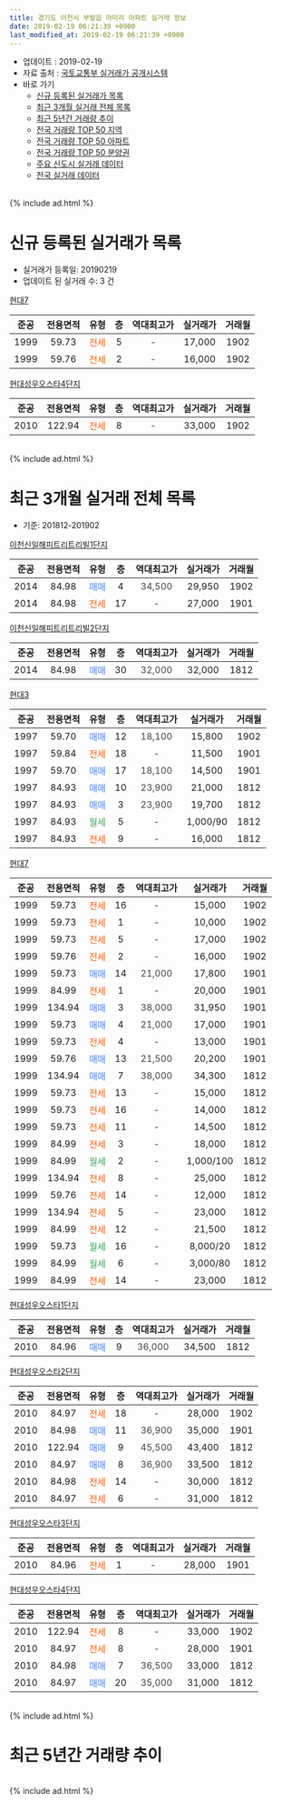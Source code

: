 ```yaml
---
title: 경기도 이천시 부발읍 아미리 아파트 실거래 정보
date: 2019-02-19 06:21:39 +0900
last_modified_at: 2019-02-19 06:21:39 +0900
---
```


* 업데이트 : 2019-02-19
* 자료 출처 : [국토교통부 실거래가 공개시스템](http://rt.molit.go.kr)
* 바로 가기
    * [신규 등록된 실거래가 목록](#신규-등록된-실거래가-목록)
    * [최근 3개월 실거래 전체 목록](#최근-3개월-실거래-전체-목록)
    * [최근 5년간 거래량 추이](#최근-5년간-거래량-추이)
    * [전국 거래량 TOP 50 지역](https://inasie.github.io/apt-trade-info/최근-3개월-전국에서-가장-거래가-많이-발생한-지역)
    * [전국 거래량 TOP 50 아파트](https://inasie.github.io/apt-trade-info/최근-3개월-전국에서-가장-거래가-많이-발생한-아파트)
    * [전국 거래량 TOP 50 분양권](https://inasie.github.io/apt-trade-info/최근-3개월-전국에서-가장-거래가-많이-발생한-분양권)
    * [주요 신도시 실거래 데이터](https://inasie.github.io/apt-trade-info/주요-신도시)
    * [전국 실거래 데이터](https://inasie.github.io/apt-trade-info/전국)
<br>
{% include ad.html %}
<br>

# 신규 등록된 실거래가 목록
* 실거래가 등록일: 20190219
* 업데이트 된 실거래 수: 3 건


[현대7](https://search.naver.com/search.naver?query=%EA%B2%BD%EA%B8%B0%EB%8F%84+%EC%9D%B4%EC%B2%9C%EC%8B%9C+%EB%B6%80%EB%B0%9C%EC%9D%8D+%EC%95%84%EB%AF%B8%EB%A6%AC+%ED%98%84%EB%8C%807)

|준공|전용면적|유형|층|역대최고가|실거래가|거래월|
|:---:|:---:|:---:|:---:|:---:|:---:|:---:|
|1999|59.73|<span style="color:#ff5a00">전세</span>|5|<span style="color:#444444">-</span>|17,000|1902|
|1999|59.76|<span style="color:#ff5a00">전세</span>|2|<span style="color:#444444">-</span>|16,000|1902|

[현대성우오스타4단지](https://search.naver.com/search.naver?query=%EA%B2%BD%EA%B8%B0%EB%8F%84+%EC%9D%B4%EC%B2%9C%EC%8B%9C+%EB%B6%80%EB%B0%9C%EC%9D%8D+%EC%95%84%EB%AF%B8%EB%A6%AC+%ED%98%84%EB%8C%80%EC%84%B1%EC%9A%B0%EC%98%A4%EC%8A%A4%ED%83%804%EB%8B%A8%EC%A7%80)

|준공|전용면적|유형|층|역대최고가|실거래가|거래월|
|:---:|:---:|:---:|:---:|:---:|:---:|:---:|
|2010|122.94|<span style="color:#ff5a00">전세</span>|8|<span style="color:#444444">-</span>|33,000|1902|


<br>
{% include ad.html %}
<br>

# 최근 3개월 실거래 전체 목록
* 기준: 201812-201902


[이천신일해피트리트리빌1단지](https://search.naver.com/search.naver?query=%EA%B2%BD%EA%B8%B0%EB%8F%84+%EC%9D%B4%EC%B2%9C%EC%8B%9C+%EB%B6%80%EB%B0%9C%EC%9D%8D+%EC%95%84%EB%AF%B8%EB%A6%AC+%EC%9D%B4%EC%B2%9C%EC%8B%A0%EC%9D%BC%ED%95%B4%ED%94%BC%ED%8A%B8%EB%A6%AC%ED%8A%B8%EB%A6%AC%EB%B9%8C1%EB%8B%A8%EC%A7%80)

|준공|전용면적|유형|층|역대최고가|실거래가|거래월|
|:---:|:---:|:---:|:---:|:---:|:---:|:---:|
|2014|84.98|<span style="color:#4285f3">매매</span>|4|<span style="color:#444444">34,500</span>|29,950|1902|
|2014|84.98|<span style="color:#ff5a00">전세</span>|17|<span style="color:#444444">-</span>|27,000|1901|

[이천신일해피트리트리빌2단지](https://search.naver.com/search.naver?query=%EA%B2%BD%EA%B8%B0%EB%8F%84+%EC%9D%B4%EC%B2%9C%EC%8B%9C+%EB%B6%80%EB%B0%9C%EC%9D%8D+%EC%95%84%EB%AF%B8%EB%A6%AC+%EC%9D%B4%EC%B2%9C%EC%8B%A0%EC%9D%BC%ED%95%B4%ED%94%BC%ED%8A%B8%EB%A6%AC%ED%8A%B8%EB%A6%AC%EB%B9%8C2%EB%8B%A8%EC%A7%80)

|준공|전용면적|유형|층|역대최고가|실거래가|거래월|
|:---:|:---:|:---:|:---:|:---:|:---:|:---:|
|2014|84.98|<span style="color:#4285f3">매매</span>|30|<span style="color:#444444">32,000</span>|32,000|1812|

[현대3](https://search.naver.com/search.naver?query=%EA%B2%BD%EA%B8%B0%EB%8F%84+%EC%9D%B4%EC%B2%9C%EC%8B%9C+%EB%B6%80%EB%B0%9C%EC%9D%8D+%EC%95%84%EB%AF%B8%EB%A6%AC+%ED%98%84%EB%8C%803)

|준공|전용면적|유형|층|역대최고가|실거래가|거래월|
|:---:|:---:|:---:|:---:|:---:|:---:|:---:|
|1997|59.70|<span style="color:#4285f3">매매</span>|12|<span style="color:#444444">18,100</span>|15,800|1902|
|1997|59.84|<span style="color:#ff5a00">전세</span>|18|<span style="color:#444444">-</span>|11,500|1901|
|1997|59.70|<span style="color:#4285f3">매매</span>|17|<span style="color:#444444">18,100</span>|14,500|1901|
|1997|84.93|<span style="color:#4285f3">매매</span>|10|<span style="color:#444444">23,900</span>|21,000|1812|
|1997|84.93|<span style="color:#4285f3">매매</span>|3|<span style="color:#444444">23,900</span>|19,700|1812|
|1997|84.93|<span style="color:#34a853">월세</span>|5|<span style="color:#444444">-</span>|1,000/90|1812|
|1997|84.93|<span style="color:#ff5a00">전세</span>|9|<span style="color:#444444">-</span>|16,000|1812|

[현대7](https://search.naver.com/search.naver?query=%EA%B2%BD%EA%B8%B0%EB%8F%84+%EC%9D%B4%EC%B2%9C%EC%8B%9C+%EB%B6%80%EB%B0%9C%EC%9D%8D+%EC%95%84%EB%AF%B8%EB%A6%AC+%ED%98%84%EB%8C%807)

|준공|전용면적|유형|층|역대최고가|실거래가|거래월|
|:---:|:---:|:---:|:---:|:---:|:---:|:---:|
|1999|59.73|<span style="color:#ff5a00">전세</span>|16|<span style="color:#444444">-</span>|15,000|1902|
|1999|59.73|<span style="color:#ff5a00">전세</span>|1|<span style="color:#444444">-</span>|10,000|1902|
|1999|59.73|<span style="color:#ff5a00">전세</span>|5|<span style="color:#444444">-</span>|17,000|1902|
|1999|59.76|<span style="color:#ff5a00">전세</span>|2|<span style="color:#444444">-</span>|16,000|1902|
|1999|59.73|<span style="color:#4285f3">매매</span>|14|<span style="color:#444444">21,000</span>|17,800|1901|
|1999|84.99|<span style="color:#ff5a00">전세</span>|1|<span style="color:#444444">-</span>|20,000|1901|
|1999|134.94|<span style="color:#4285f3">매매</span>|3|<span style="color:#444444">38,000</span>|31,950|1901|
|1999|59.73|<span style="color:#4285f3">매매</span>|4|<span style="color:#444444">21,000</span>|17,000|1901|
|1999|59.73|<span style="color:#ff5a00">전세</span>|4|<span style="color:#444444">-</span>|13,000|1901|
|1999|59.76|<span style="color:#4285f3">매매</span>|13|<span style="color:#444444">21,500</span>|20,200|1901|
|1999|134.94|<span style="color:#4285f3">매매</span>|7|<span style="color:#444444">38,000</span>|34,300|1812|
|1999|59.73|<span style="color:#ff5a00">전세</span>|13|<span style="color:#444444">-</span>|15,000|1812|
|1999|59.73|<span style="color:#ff5a00">전세</span>|16|<span style="color:#444444">-</span>|14,000|1812|
|1999|59.73|<span style="color:#ff5a00">전세</span>|11|<span style="color:#444444">-</span>|14,500|1812|
|1999|84.99|<span style="color:#ff5a00">전세</span>|3|<span style="color:#444444">-</span>|18,000|1812|
|1999|84.99|<span style="color:#34a853">월세</span>|2|<span style="color:#444444">-</span>|1,000/100|1812|
|1999|134.94|<span style="color:#ff5a00">전세</span>|8|<span style="color:#444444">-</span>|25,000|1812|
|1999|59.76|<span style="color:#ff5a00">전세</span>|14|<span style="color:#444444">-</span>|12,000|1812|
|1999|134.94|<span style="color:#ff5a00">전세</span>|5|<span style="color:#444444">-</span>|23,000|1812|
|1999|84.99|<span style="color:#ff5a00">전세</span>|12|<span style="color:#444444">-</span>|21,500|1812|
|1999|59.73|<span style="color:#34a853">월세</span>|16|<span style="color:#444444">-</span>|8,000/20|1812|
|1999|84.99|<span style="color:#34a853">월세</span>|6|<span style="color:#444444">-</span>|3,000/80|1812|
|1999|84.99|<span style="color:#ff5a00">전세</span>|14|<span style="color:#444444">-</span>|23,000|1812|

[현대성우오스타1단지](https://search.naver.com/search.naver?query=%EA%B2%BD%EA%B8%B0%EB%8F%84+%EC%9D%B4%EC%B2%9C%EC%8B%9C+%EB%B6%80%EB%B0%9C%EC%9D%8D+%EC%95%84%EB%AF%B8%EB%A6%AC+%ED%98%84%EB%8C%80%EC%84%B1%EC%9A%B0%EC%98%A4%EC%8A%A4%ED%83%801%EB%8B%A8%EC%A7%80)

|준공|전용면적|유형|층|역대최고가|실거래가|거래월|
|:---:|:---:|:---:|:---:|:---:|:---:|:---:|
|2010|84.96|<span style="color:#4285f3">매매</span>|9|<span style="color:#444444">36,000</span>|34,500|1812|

[현대성우오스타2단지](https://search.naver.com/search.naver?query=%EA%B2%BD%EA%B8%B0%EB%8F%84+%EC%9D%B4%EC%B2%9C%EC%8B%9C+%EB%B6%80%EB%B0%9C%EC%9D%8D+%EC%95%84%EB%AF%B8%EB%A6%AC+%ED%98%84%EB%8C%80%EC%84%B1%EC%9A%B0%EC%98%A4%EC%8A%A4%ED%83%802%EB%8B%A8%EC%A7%80)

|준공|전용면적|유형|층|역대최고가|실거래가|거래월|
|:---:|:---:|:---:|:---:|:---:|:---:|:---:|
|2010|84.97|<span style="color:#ff5a00">전세</span>|18|<span style="color:#444444">-</span>|28,000|1902|
|2010|84.98|<span style="color:#4285f3">매매</span>|11|<span style="color:#444444">36,900</span>|35,000|1901|
|2010|122.94|<span style="color:#4285f3">매매</span>|9|<span style="color:#444444">45,500</span>|43,400|1812|
|2010|84.97|<span style="color:#4285f3">매매</span>|8|<span style="color:#444444">36,900</span>|33,500|1812|
|2010|84.98|<span style="color:#ff5a00">전세</span>|14|<span style="color:#444444">-</span>|30,000|1812|
|2010|84.97|<span style="color:#ff5a00">전세</span>|6|<span style="color:#444444">-</span>|31,000|1812|

[현대성우오스타3단지](https://search.naver.com/search.naver?query=%EA%B2%BD%EA%B8%B0%EB%8F%84+%EC%9D%B4%EC%B2%9C%EC%8B%9C+%EB%B6%80%EB%B0%9C%EC%9D%8D+%EC%95%84%EB%AF%B8%EB%A6%AC+%ED%98%84%EB%8C%80%EC%84%B1%EC%9A%B0%EC%98%A4%EC%8A%A4%ED%83%803%EB%8B%A8%EC%A7%80)

|준공|전용면적|유형|층|역대최고가|실거래가|거래월|
|:---:|:---:|:---:|:---:|:---:|:---:|:---:|
|2010|84.96|<span style="color:#ff5a00">전세</span>|1|<span style="color:#444444">-</span>|28,000|1901|


<script async src="//pagead2.googlesyndication.com/pagead/js/adsbygoogle.js"></script>
<!-- 기본 -->
<ins class="adsbygoogle"
     style="display:block"
     data-ad-client="ca-pub-2446590836940007"
     data-ad-slot="1659523306"
     data-ad-format="auto"
     data-full-width-responsive="true"></ins>
<script>
(adsbygoogle = window.adsbygoogle || []).push({});
</script>


[현대성우오스타4단지](https://search.naver.com/search.naver?query=%EA%B2%BD%EA%B8%B0%EB%8F%84+%EC%9D%B4%EC%B2%9C%EC%8B%9C+%EB%B6%80%EB%B0%9C%EC%9D%8D+%EC%95%84%EB%AF%B8%EB%A6%AC+%ED%98%84%EB%8C%80%EC%84%B1%EC%9A%B0%EC%98%A4%EC%8A%A4%ED%83%804%EB%8B%A8%EC%A7%80)

|준공|전용면적|유형|층|역대최고가|실거래가|거래월|
|:---:|:---:|:---:|:---:|:---:|:---:|:---:|
|2010|122.94|<span style="color:#ff5a00">전세</span>|8|<span style="color:#444444">-</span>|33,000|1902|
|2010|84.97|<span style="color:#ff5a00">전세</span>|8|<span style="color:#444444">-</span>|28,000|1901|
|2010|84.98|<span style="color:#4285f3">매매</span>|7|<span style="color:#444444">36,500</span>|33,000|1812|
|2010|84.97|<span style="color:#4285f3">매매</span>|20|<span style="color:#444444">35,000</span>|31,000|1812|


<br>
{% include ad.html %}
<br>

# 최근 5년간 거래량 추이


<div style="width:100%;">
    <canvas id="deal_progress" height="200"></canvas>
</div>

<script>
new Chart(document.getElementById("deal_progress"), {
    type: 'line',
    data: {
        labels: ['201402','201403','201404','201405','201406','201407','201408','201409','201410','201411','201412','201501','201502','201503','201504','201505','201506','201507','201508','201509','201510','201511','201512','201601','201602','201603','201604','201605','201606','201607','201608','201609','201610','201611','201612','201701','201702','201703','201704','201705','201706','201707','201708','201709','201710','201711','201712','201801','201802','201803','201804','201805','201806','201807','201808','201809','201810','201811','201812','201901','201902'],
        datasets: [{
            label: '매매',
            pointRadius: 1,
            data: [26, 28, 18, 26, 19, 19, 14, 21, 23, 12, 20, 26, 22, 36, 28, 17, 24, 19, 20, 23, 19, 17, 19, 22, 16, 13, 21, 15, 18, 11, 20, 19, 18, 12, 12, 7, 23, 19, 24, 21, 19, 17, 17, 14, 13, 21, 17, 19, 20, 13, 13, 9, 12, 7, 12, 10, 12, 11, 9, 6, 2],
            borderColor: "rgba(255, 201, 14, 1)",
            backgroundColor: "rgba(255, 201, 14, 0.5)",
            fill: false,
            lineTension: 0
        },{
            label: '전월세',
            pointRadius: 1,
            data: [20, 35, 25, 19, 18, 13, 16, 13, 13, 17, 18, 30, 31, 26, 22, 12, 7, 15, 10, 11, 25, 13, 14, 19, 18, 15, 16, 17, 18, 12, 12, 8, 13, 16, 14, 14, 17, 22, 22, 15, 8, 10, 8, 13, 12, 11, 15, 12, 10, 17, 17, 7, 14, 7, 8, 6, 4, 10, 16, 6, 6],
            borderColor: "rgba(0, 141, 185, 1)",
            backgroundColor: "rgba(0, 141, 185, 0.5)",
            fill: false,
            lineTension: 0
        }
        ]
    },
    options: {
        responsive: true,
        title: {
            display: false
        },
        tooltips: {
            mode: 'index',
            intersect: false
        },
        hover: {
            mode: 'nearest',
            intersect: true
        },
        scales: {
            xAxes: [{
                display: true,
                scaleLabel: {
                    display: true,
                    labelString: '년/월'
                }
            }],
            yAxes: [{
                display: true,
                ticks: {
                    suggestedMin: 0,
                },
                scaleLabel: {
                    display: true,
                    labelString: '실거래 수'
                }
            }]
        }
    }
});

</script>


<br>
{% include ad.html %}
<br>

